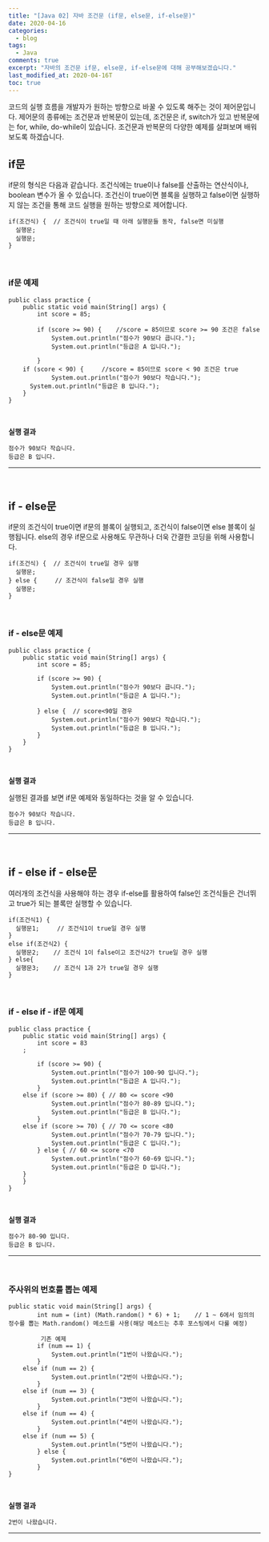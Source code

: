```yaml
---
title: "[Java 02] 자바 조건문 (if문, else문, if-else문)"
date: 2020-04-16
categories:
  - blog
tags:
  - Java
comments: true
excerpt: "자바의 조건문 if문, else문, if-else문에 대해 공부해보겠습니다."
last_modified_at: 2020-04-16T
toc: true
---
```



코드의 실행 흐름을 개발자가 원하는 방향으로 바꿀 수 있도록 해주는 것이 제어문입니다. 제어문의 종류에는 조건문과 반복문이 있는데, 조건문은 if, switch가 있고 반복문에는 for, while, do-while이 있습니다. 조건문과 반복문의 다양한 예제를 살펴보며 배워보도록 하겠습니다.

## if문

if문의 형식은 다음과 같습니다. 조건식에는 true이나 false를 산출하는 연산식이나, boolean 변수가 올 수 있습니다. 조건신이 true이면 블록을 실행하고 false이면 실행하지 않는 조건을 통해 코드 실행을 원하는 방향으로 제어합니다. 

```
if(조건식) {  // 조건식이 true일 때 아래 실행문들 동작, false면 미실행
  실행문;
  실행문;
}
```
<br/>

### if문 예제

```
public class practice {
	public static void main(String[] args) {
		int score = 85;

		if (score >= 90) {    //score = 85이므로 score >= 90 조건은 false
			System.out.println("점수가 90보다 큽니다.");
			System.out.println("등급은 A 입니다.");

		} 
    if (score < 90) {     //score = 85이므로 score < 90 조건은 true
			System.out.println("점수가 90보다 작습니다.");  
      System.out.println("등급은 B 입니다.");
	}
}
```
<br/>

**실행 결과**
```
점수가 90보다 작습니다.
등급은 B 입니다.
```

------------------------------------------
<br/>


## if - else문

if문의 조건식이 true이면 if문의 블록이 실행되고, 조건식이 false이면 else 블록이 실행됩니다. else의 경우 if문으로 사용해도 무관하나 더욱 간결한 코딩을 위해 사용합니다.

```
if(조건식) {  // 조건식이 true일 경우 실행
  실행문;
} else {     // 조건식이 false일 경우 실행
  실행문;
}
```
<br/>

### if - else문 예제

```
public class practice {
	public static void main(String[] args) {
		int score = 85;

		if (score >= 90) {
			System.out.println("점수가 90보다 큽니다.");
			System.out.println("등급은 A 입니다.");

		} else {  // score<90일 경우
			System.out.println("점수가 90보다 작습니다.");
			System.out.println("등급은 B 입니다.");
		}
	}
}

```
<br/>

**실행 결과**

실행된 결과를 보면 if문 예제와 동일하다는 것을 알 수 있습니다.

```
점수가 90보다 작습니다.
등급은 B 입니다.
```

---------------------------------------------------
<br/>

## if - else if - else문

여러개의 조건식을 사용해야 하는 경우 if-else를 활용하여 false인 조건식들은 건너뛰고 true가 되는 블록만 실행할 수 있습니다.

```
if(조건식1) { 
  실행문1;     // 조건식1이 true일 경우 실행
} 
else if(조건식2) {   
  실행문2;    // 조건식 1이 false이고 조건식2가 true일 경우 실행
} else{       
  실행문3;    // 조건식 1과 2가 true일 경우 실행
}
```
<br/>

### if - else if - if문 예제

```
public class practice {
	public static void main(String[] args) {
		int score = 83
    ;

		if (score >= 90) {
			System.out.println("점수가 100-90 입니다.");
			System.out.println("등급은 A 입니다.");
		} 
    else if (score >= 80) { // 80 <= score <90
			System.out.println("점수가 80-89 입니다.");
			System.out.println("등급은 B 입니다.");
		} 
    else if (score >= 70) { // 70 <= score <80
			System.out.println("점수가 70-79 입니다.");
			System.out.println("등급은 C 입니다.");
		} else { // 60 <= score <70
			System.out.println("점수가 60-69 입니다.");
			System.out.println("등급은 D 입니다.");
    }
	}
}
```
<br/>

**실행 결과**
```
점수가 80-90 입니다.
등급은 B 입니다.
```

-------------------------------
<br/>

### 주사위의 번호를 뽑는 예제

```
public static void main(String[] args) {
		int num = (int) (Math.random() * 6) + 1;    // 1 ~ 6에서 임의의 정수를 뽑는 Math.random() 메소드를 사용(해당 메소드는 추후 포스팅에서 다룰 예정) 
		
		 기존 예제
		if (num == 1) {
			System.out.println("1번이 나왔습니다.");
		} 
    else if (num == 2) {
			System.out.println("2번이 나왔습니다.");
		} 
    else if (num == 3) {
			System.out.println("3번이 나왔습니다.");
		} 
    else if (num == 4) {
			System.out.println("4번이 나왔습니다.");
		}
    else if (num == 5) {
			System.out.println("5번이 나왔습니다.");
		} else {
			System.out.println("6번이 나왔습니다.");
		}
}
```
<br/>

**실행 결과**
```
2번이 나왔습니다.
```

--------------------------------------------
<br/>